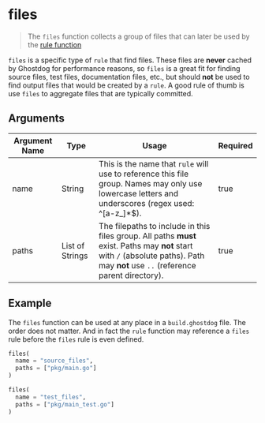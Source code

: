 # files
> The `files` function collects a group of files that can later be used by the [rule function](./rule.md)

`files` is a specific type of `rule` that find files. These files are **never** cached by Ghostdog for performance reasons, so `files` is a great fit for finding source files, test files, documentation files, etc., but should **not** be used to find output files that would be created by a `rule`. A good rule of thumb is use `files` to aggregate files that are typically committed.

## Arguments

| Argument Name | Type | Usage | Required |
| ------------- | ---- | ----- | -------- |
| name          | String | This is the name that `rule` will use to reference this file group. Names may only use lowercase letters and underscores (regex used: ^[a-z\_]*$). | true |
| paths         | List of Strings | The filepaths to include in this files group. All paths **must** exist. Paths may **not** start with `/` (absolute paths). Path may **not** use `..` (reference parent directory). | true |

## Example

The `files` function can be used at any place in a `build.ghostdog` file. The order does not matter. And in fact the `rule` function may reference a `files` rule before the `files` rule is even defined.

```python
files(
  name = "source_files",
  paths = ["pkg/main.go"]
)

files(
  name = "test_files",
  paths = ["pkg/main_test.go"]
)
```

